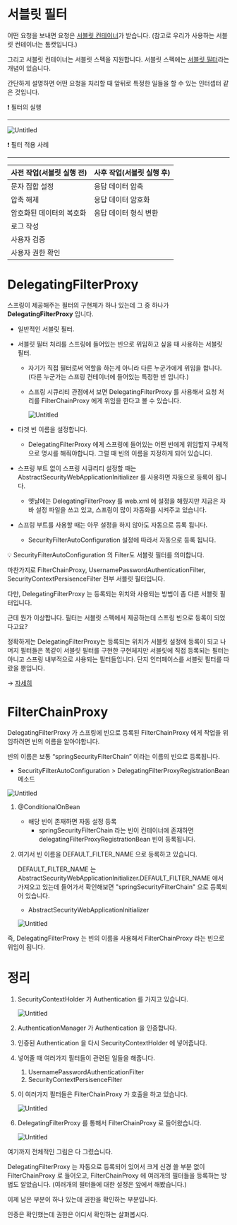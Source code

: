 # 서블릿 필터

어떤 요청을 보내면 요청은 [서블릿 컨테이너](https://www.notion.so/e8cc35a30cb0429084c789cbe5e4a913)가 받습니다. (참고로 우리가 사용하는 서블릿 컨테이너는 톰캣입니다.)

그리고 서블릿 컨테이너는 서블릿 스펙을 지원합니다. 서블릿 스펙에는 [서블릿 필터](https://www.notion.so/2-cee7796fd3d3443baef3a04e65c5aa15)라는 개념이 있습니다.

간단하게 설명하면 어떤 요청을 처리할 때 앞뒤로 특정한 일들을 할 수 있는 인터셉터 같은 것입니다.

<aside>
❗ 필터의 실행

---

![Untitled](%5B%E1%84%89%E1%85%B3%E1%84%91%E1%85%B3%E1%84%85%E1%85%B5%E1%86%BC%20%E1%84%89%E1%85%B5%E1%84%8F%E1%85%B2%E1%84%85%E1%85%B5%E1%84%90%E1%85%B5%20%E1%84%8B%E1%85%A1%E1%84%8F%E1%85%B5%E1%84%90%E1%85%A6%E1%86%A8%E1%84%8E%E1%85%A5%5D%20DelegatingFilterProxy%2059221a2ff8ec47c28b359861849a24cc/Untitled.png)

</aside>

<aside>
❗ 필터 적용 사례

---

| 사전 작업(서블릿 실행 전) | 사후 작업(서블릿 실행 후) |
| --- | --- |
| 문자 집합 설정 | 응답 데이터 압축 |
| 압축 해제 | 응답 데이터 암호화 |
| 암호화된 데이터의 복호화 | 응답 데이터 형식 변환 |
| 로그 작성 |  |
| 사용자 검증 |  |
| 사용자 권한 확인 |  |
</aside>

# DelegatingFilterProxy

스프링이 제공해주는 필터의 구현체가 하나 있는데 그 중 하나가 **DelegatingFilterProxy** 입니다.

- 일반적인 서블릿 필터.
- 서블릿 필터 처리를 스프링에 들어있는 빈으로 위임하고 싶을 때 사용하는 서블릿 필터.
    - 자기가 직접 필터로써 역할을 하는게 아니라 다른 누군가에게 위임을 합니다. (다른 누군가는 스프링 컨테이너에 들어있는 특정한 빈 입니다.)
    - 스프링 시큐리티 관점에서 보면 DelegatingFilterProxy 를 사용해서 요청 처리를 FilterChainProxy 에게 위임을 한다고 볼 수 있습니다.
        
        ![Untitled](%5B%E1%84%89%E1%85%B3%E1%84%91%E1%85%B3%E1%84%85%E1%85%B5%E1%86%BC%20%E1%84%89%E1%85%B5%E1%84%8F%E1%85%B2%E1%84%85%E1%85%B5%E1%84%90%E1%85%B5%20%E1%84%8B%E1%85%A1%E1%84%8F%E1%85%B5%E1%84%90%E1%85%A6%E1%86%A8%E1%84%8E%E1%85%A5%5D%20DelegatingFilterProxy%2059221a2ff8ec47c28b359861849a24cc/Untitled%201.png)
        
- 타겟 빈 이름을 설정합니다.
    - DelegatingFilterProxy 에게 스프링에 들어있는 어떤 빈에게 위임할지 구체적으로 명시를 해줘야합니다. 그럴 때 빈의 이름을 지정하게 되어 있습니다.
- 스프링 부트 없이 스프링 시큐리티 설정할 때는 AbstractSecurityWebApplicationInitializer 를 사용하면 자동으로 등록이 됩니다.
    - 옛날에는 DelegatingFilterProxy 를 web.xml 에 설정을 해줬지만 지금은 자바 설정 파일을 쓰고 있고, 스프링이 많이 자동화를 시켜주고 있습니다.
- 스프링 부트를 사용할 때는 아무 설정을 하지 않아도 자동으로 등록 됩니다.
    - SecurityFilterAutoConfiguration  설정에 따라서 자동으로 등록 됩니다.

<aside>
💡 SecurityFilterAutoConfiguration 의 Filter도 서블릿 필터를 의미합니다.

마찬가지로 FilterChainProxy, UsernamePasswordAuthenticationFilter, SecurityContextPersisenceFilter 전부 서블릿 필터입니다.

다만, DelegatingFilterProxy 는 등록되는 위치와 사용되는 방법이 좀 다른 서블릿 필터입니다.

근데 뭔가 이상합니다. 필터는 서블릿 스펙에서 제공하는데 스프링 빈으로 등록이 되었다고요?

정확하게는 DelegatingFilterProxy는 등록되는 위치가 서블릿 설정에 등록이 되고 나머지 필터들은 똑같이 서블릿 필터를 구현한 구현체지만 서블릿에 직접 등록되는 필터는 아니고 스프링 내부적으로 사용되는 필터들입니다. 단지 인터페이스를 서블릿 필터를 따랐을 뿐입니다.

→ [자세히](https://www.notion.so/4a658608cf9047a7b3fd90276c6f0701)

</aside>

# FilterChainProxy

DelegatingFilterProxy 가 스프링에 빈으로 등록된 FilterChainProxy 에게 작업을 위임하려면 빈의 이름을 알아야합니다.

빈의 이름은 보통 “springSecurityFilterChain” 이라는 이름의 빈으로 등록됩니다.

- SecurityFilterAutoConfiguration > DelegatingFilterProxyRegistrationBean 메소드

![Untitled](%5B%E1%84%89%E1%85%B3%E1%84%91%E1%85%B3%E1%84%85%E1%85%B5%E1%86%BC%20%E1%84%89%E1%85%B5%E1%84%8F%E1%85%B2%E1%84%85%E1%85%B5%E1%84%90%E1%85%B5%20%E1%84%8B%E1%85%A1%E1%84%8F%E1%85%B5%E1%84%90%E1%85%A6%E1%86%A8%E1%84%8E%E1%85%A5%5D%20DelegatingFilterProxy%2059221a2ff8ec47c28b359861849a24cc/Untitled%202.png)

1. @ConditionalOnBean
    - 해당 빈이 존재하면 자동 설정 등록
        - springSecurityFilterChain 라는 빈이 컨테이너에 존재하면 delegatingFilterProxyRegistrationBean 빈이 등록됩니다.
2. 여기서 빈 이름을 DEFAULT_FILTER_NAME 으로 등록하고 있습니다.
    
    DEFAULT_FILTER_NAME 는 AbstractSecurityWebApplicationInitializer.DEFAULT_FILTER_NAME 에서 가져오고 있는데 들어가서 확인해보면  "springSecurityFilterChain" 으로 등록되어 있습니다.
    
    - AbstractSecurityWebApplicationInitializer
    
    ![Untitled](%5B%E1%84%89%E1%85%B3%E1%84%91%E1%85%B3%E1%84%85%E1%85%B5%E1%86%BC%20%E1%84%89%E1%85%B5%E1%84%8F%E1%85%B2%E1%84%85%E1%85%B5%E1%84%90%E1%85%B5%20%E1%84%8B%E1%85%A1%E1%84%8F%E1%85%B5%E1%84%90%E1%85%A6%E1%86%A8%E1%84%8E%E1%85%A5%5D%20DelegatingFilterProxy%2059221a2ff8ec47c28b359861849a24cc/Untitled%203.png)
    

즉, DelegatingFilterProxy 는 빈의 이름을 사용해서 FilterChainProxy 라는 빈으로 위임이 됩니다.

# 정리

1. SecurityContextHolder 가 Authentication 를 가지고 있습니다.
    
    ![Untitled](%5B%E1%84%89%E1%85%B3%E1%84%91%E1%85%B3%E1%84%85%E1%85%B5%E1%86%BC%20%E1%84%89%E1%85%B5%E1%84%8F%E1%85%B2%E1%84%85%E1%85%B5%E1%84%90%E1%85%B5%20%E1%84%8B%E1%85%A1%E1%84%8F%E1%85%B5%E1%84%90%E1%85%A6%E1%86%A8%E1%84%8E%E1%85%A5%5D%20DelegatingFilterProxy%2059221a2ff8ec47c28b359861849a24cc/Untitled%204.png)
    
2. AuthenticationManager 가 Authentication 을 인증합니다.
3. 인증된 Authentication 을 다시 SecurityContextHolder 에 넣어줍니다.
4. 넣어줄 때 여러가지 필터들이 관련된 일들을 해줍니다.
    1. UsernamePasswordAuthenticationFilter
    2. SecurityContextPersisenceFilter
5. 이 여러가지 필터들은 FilterChainProxy 가 호출을 하고 있습니다.
    
    ![Untitled](%5B%E1%84%89%E1%85%B3%E1%84%91%E1%85%B3%E1%84%85%E1%85%B5%E1%86%BC%20%E1%84%89%E1%85%B5%E1%84%8F%E1%85%B2%E1%84%85%E1%85%B5%E1%84%90%E1%85%B5%20%E1%84%8B%E1%85%A1%E1%84%8F%E1%85%B5%E1%84%90%E1%85%A6%E1%86%A8%E1%84%8E%E1%85%A5%5D%20DelegatingFilterProxy%2059221a2ff8ec47c28b359861849a24cc/Untitled%205.png)
    
6. DelegatingFilterProxy 를 통해서 FilterChainProxy 로 들어왔습니다.
    
    ![Untitled](%5B%E1%84%89%E1%85%B3%E1%84%91%E1%85%B3%E1%84%85%E1%85%B5%E1%86%BC%20%E1%84%89%E1%85%B5%E1%84%8F%E1%85%B2%E1%84%85%E1%85%B5%E1%84%90%E1%85%B5%20%E1%84%8B%E1%85%A1%E1%84%8F%E1%85%B5%E1%84%90%E1%85%A6%E1%86%A8%E1%84%8E%E1%85%A5%5D%20DelegatingFilterProxy%2059221a2ff8ec47c28b359861849a24cc/Untitled%206.png)
    

여기까지 전체적인 그림은 다 그렸습니다.

DelegatingFilterProxy 는 자동으로 등록되어 있어서 크게 신경 쓸 부분 없이 FilterChainProxy 로 들어오고, FilterChainProxy 에 여러개의 필터들을 등록하는 방법도 알았습니다. (여러개의 필터들에 대한 설정은 [앞](https://www.notion.so/FilterChainProxy-05d7215da5094982ac631f63397d2c3a)에서 해봤습니다.)

이제 남은 부분이 하나 있는데 권한을 확인하는 부분입니다.

인증은 확인했는데 권한은 어디서 확인하는 살펴봅시다.